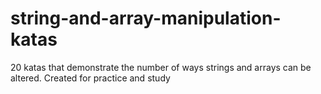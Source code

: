 # string-and-array-manipulation-katas
20 katas that demonstrate the number of ways strings and arrays can be altered. Created for practice and study
